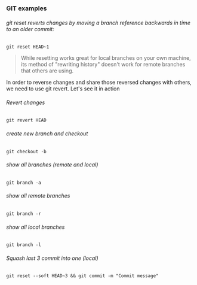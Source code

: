 ### GIT examples

###### git reset reverts changes by moving a branch reference backwards in time to an older commit:

```
git reset HEAD~1
```
>While resetting works great for local branches on your own machine, its method of "rewriting history" doesn't work for remote branches that others are using.

In order to reverse changes and share those reversed changes with others, we need to use git revert. Let's see it in action

###### Revert changes
```
git revert HEAD
```
###### create new branch and checkout 
```
git checkout -b 
```

###### show all branches (remote and local)
```
git branch -a
```
###### show all remote branches
```
git branch -r
``` 
###### show all local branches
```
git branch -l
```
###### Squash last 3 commit into one (local)
```
git reset --soft HEAD~3 && git commit -m "Commit message"
```

